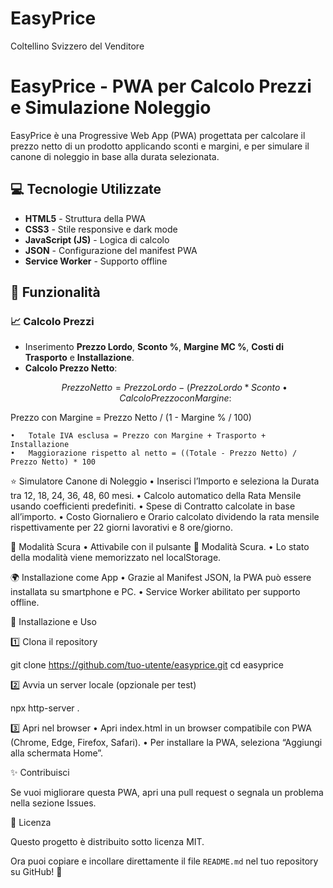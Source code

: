 # EasyPrice
Coltellino Svizzero del Venditore
# EasyPrice - PWA per Calcolo Prezzi e Simulazione Noleggio

EasyPrice è una Progressive Web App (PWA) progettata per calcolare il prezzo netto di un prodotto applicando sconti e margini, e per simulare il canone di noleggio in base alla durata selezionata.

## 💻 Tecnologie Utilizzate
- **HTML5** - Struttura della PWA
- **CSS3** - Stile responsive e dark mode
- **JavaScript (JS)** - Logica di calcolo
- **JSON** - Configurazione del manifest PWA
- **Service Worker** - Supporto offline

## 🔧 Funzionalità
### 📈 Calcolo Prezzi
- Inserimento **Prezzo Lordo**, **Sconto %**, **Margine MC %**, **Costi di Trasporto** e **Installazione**.
- **Calcolo Prezzo Netto**: 
  ```math
  Prezzo Netto = Prezzo Lordo - (Prezzo Lordo * Sconto %)

	•	Calcolo Prezzo con Margine:

Prezzo con Margine = Prezzo Netto / (1 - Margine % / 100)


	•	Totale IVA esclusa = Prezzo con Margine + Trasporto + Installazione
	•	Maggiorazione rispetto al netto = ((Totale - Prezzo Netto) / Prezzo Netto) * 100

⭐ Simulatore Canone di Noleggio
	•	Inserisci l’Importo e seleziona la Durata tra 12, 18, 24, 36, 48, 60 mesi.
	•	Calcolo automatico della Rata Mensile usando coefficienti predefiniti.
	•	Spese di Contratto calcolate in base all’importo.
	•	Costo Giornaliero e Orario calcolato dividendo la rata mensile rispettivamente per 22 giorni lavorativi e 8 ore/giorno.

🎨 Modalità Scura
	•	Attivabile con il pulsante 🌙 Modalità Scura.
	•	Lo stato della modalità viene memorizzato nel localStorage.

🌍 Installazione come App
	•	Grazie al Manifest JSON, la PWA può essere installata su smartphone e PC.
	•	Service Worker abilitato per supporto offline.

🔧 Installazione e Uso

1️⃣ Clona il repository

git clone https://github.com/tuo-utente/easyprice.git
cd easyprice

2️⃣ Avvia un server locale (opzionale per test)

npx http-server .

3️⃣ Apri nel browser
	•	Apri index.html in un browser compatibile con PWA (Chrome, Edge, Firefox, Safari).
	•	Per installare la PWA, seleziona “Aggiungi alla schermata Home”.

✨ Contribuisci

Se vuoi migliorare questa PWA, apri una pull request o segnala un problema nella sezione Issues.

🎉 Licenza

Questo progetto è distribuito sotto licenza MIT.

Ora puoi copiare e incollare direttamente il file `README.md` nel tuo repository su GitHub! 🚀
